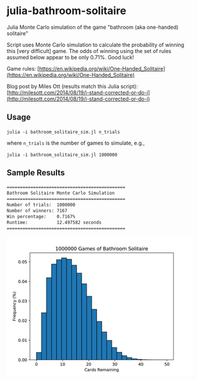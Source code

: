 # julia-bathroom-solitaire
Julia Monte Carlo simulation of the game "bathroom (aka one-handed) solitaire"

Script uses Monte Carlo simulation to calculate the probability of winning
this [very difficult] game. The odds of winning using the set of rules assumed below appear to be only 0.71%. Good luck!

Game rules: [https://en.wikipedia.org/wiki/One-Handed_Solitaire](https://en.wikipedia.org/wiki/One-Handed_Solitaire)

Blog post by Miles Ott (results match this Julia script): [http://milesott.com/2014/08/19/i-stand-corrected-or-do-i](http://milesott.com/2014/08/19/i-stand-corrected-or-do-i)

## Usage
`julia -i bathroom_solitaire_sim.jl n_trials`

where `n_trials` is the number of games to simulate, e.g.,

`julia -i bathroom_solitaire_sim.jl 1000000`

## Sample Results
```
=============================================
Bathroom Solitaire Monte Carlo Simulation
=============================================
Number of trials:  1000000
Number of winners: 7167
Win percentage:    0.7167%
Runtime:           12.497582 seconds
=============================================
```

![](bathroom_solitaire.png)
